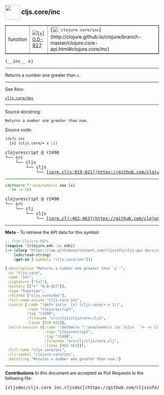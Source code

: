 ## <img width="48px" valign="middle" src="http://i.imgur.com/Hi20huC.png"> cljs.core/inc

 <table border="1">
<tr>

<td>function</td>
<td><a href="https://github.com/cljsinfo/cljs-api-docs/tree/0.0-927"><img valign="middle" alt="[+] 0.0-927" src="https://img.shields.io/badge/+-0.0--927-lightgrey.svg"></a> </td>
<td>
[<img height="24px" valign="middle" src="http://i.imgur.com/1GjPKvB.png"> <samp>clojure.core/inc</samp>](http://clojure.github.io/clojure/branch-master/clojure.core-api.html#clojure.core/inc)
</td>
</tr>
</table>

 <samp>
(__inc__ x)<br>
</samp>

---

Returns a number one greater than `x`.

---


See Also:

[`cljs.core/dec`](cljs.core_dec.md)<br>

---

Source docstring:

```
Returns a number one greater than num.
```

Source code:

```clj
(defn inc
  [x] (cljs.core/+ x 1))
```

 <pre>
clojurescript @ r2498
└── src
    └── cljs
        └── cljs
            └── <ins>[core.cljs:819-821](https://github.com/clojure/clojurescript/blob/r2498/src/cljs/cljs/core.cljs#L819-L821)</ins>
</pre>


---

```clj
(defmacro ^::ana/numeric inc [x]
  `(+ ~x 1))
```

 <pre>
clojurescript @ r2498
└── src
    └── clj
        └── cljs
            └── <ins>[core.clj:462-463](https://github.com/clojure/clojurescript/blob/r2498/src/clj/cljs/core.clj#L462-L463)</ins>
</pre>

---

__Meta__ - To retrieve the API data for this symbol:

```clj
;; from Clojure REPL
(require '[clojure.edn :as edn])
(-> (slurp "https://raw.githubusercontent.com/cljsinfo/cljs-api-docs/catalog/cljs-api.edn")
    (edn/read-string)
    (get-in [:symbols "cljs.core/inc"]))
```

```clj
{:description "Returns a number one greater than `x`.",
 :ns "cljs.core",
 :name "inc",
 :signature ["[x]"],
 :history [["+" "0.0-927"]],
 :type "function",
 :related ["cljs.core/dec"],
 :full-name-encode "cljs.core_inc",
 :source {:code "(defn inc\n  [x] (cljs.core/+ x 1))",
          :repo "clojurescript",
          :tag "r2498",
          :filename "src/cljs/cljs/core.cljs",
          :lines [819 821]},
 :extra-sources ({:code "(defmacro ^::ana/numeric inc [x]\n  `(+ ~x 1))",
                  :repo "clojurescript",
                  :tag "r2498",
                  :filename "src/clj/cljs/core.clj",
                  :lines [462 463]}),
 :full-name "cljs.core/inc",
 :clj-symbol "clojure.core/inc",
 :docstring "Returns a number one greater than num."}

```

---

__Contributions__ to this document are accepted as Pull Requests to the following file:

 <pre>
[cljsdoc/cljs.core_inc.cljsdoc](https://github.com/cljsinfo/cljs-api-docs/blob/master/cljsdoc/cljs.core_inc.cljsdoc)
</pre>

